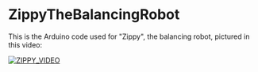 # ZippyTheBalancingRobot

This is the Arduino code used for "Zippy", the balancing robot, pictured in this video:

[![ZIPPY_VIDEO](https://img.youtube.com/vi/V53LkU0RIlw/0.jpg)](https://www.youtube.com/watch?v=V53LkU0RIlw) 
